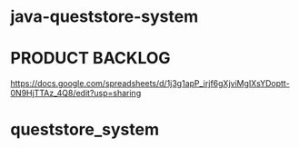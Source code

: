 # java-queststore-system

# PRODUCT BACKLOG
https://docs.google.com/spreadsheets/d/1j3g1apP_irjf6gXjviMgIXsYDoptt-0N9HjTTAz_4Q8/edit?usp=sharing

# queststore_system
